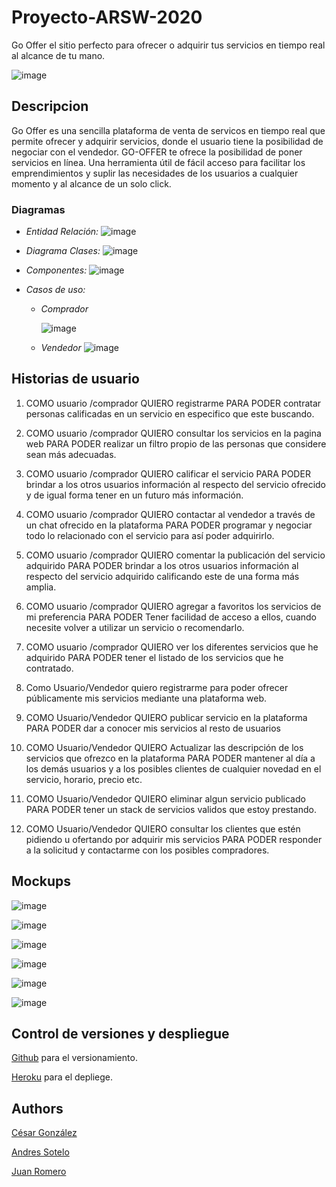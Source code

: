 # Proyecto-ARSW-2020

Go Offer el sitio perfecto para ofrecer o adquirir  tus servicios  en tiempo real al alcance de tu mano.


   ![image](https://github.com/aosfandres/Proyecto-ARSW-2020/blob/master/resources/logo.PNG)

## Descripcion

Go Offer es una sencilla plataforma de venta de servicos en tiempo real que permite ofrecer y adquirir servicios, donde el usuario tiene la posibilidad de negociar con el vendedor. GO-OFFER te ofrece la posibilidad de poner servicios en línea. Una herramienta útil de fácil acceso para facilitar los emprendimientos y suplir las necesidades de los usuarios a cualquier momento y al alcance de un solo click.


### Diagramas
   - *Entidad Relación:*
	![image](https://github.com/aosfandres/Proyecto-ARSW-2020/blob/master/resources/entidadRelacion.png)
	
   - *Diagrama Clases:*
	![image](https://github.com/aosfandres/Proyecto-ARSW-2020/blob/master/resources/clases2.png)
	
   - *Componentes:*
	![image](https://github.com/aosfandres/Proyecto-ARSW-2020/blob/master/resources/Componentes.png)
			
   - *Casos de uso:*
   
      - *Comprador*
      
      	![image](https://github.com/aosfandres/Proyecto-ARSW-2020/blob/master/resources/casoguan.png)
			
      - *Vendedor*
		![image](https://github.com/aosfandres/Proyecto-ARSW-2020/blob/master/resources/caso2.png)

## Historias de usuario
 1. COMO usuario /comprador
 QUIERO registrarme
 PARA PODER contratar personas calificadas en un servicio en especifico que este buscando.

 2. COMO usuario /comprador
QUIERO consultar los servicios en la pagina web 
PARA PODER realizar un filtro propio de las personas que considere sean más adecuadas.

 3. COMO  usuario /comprador
QUIERO calificar el servicio
PARA PODER brindar a los otros usuarios información al respecto del servicio ofrecido y de igual forma tener en un futuro más información.

 4. COMO usuario /comprador
QUIERO contactar al vendedor a través de un chat ofrecido en la plataforma
PARA PODER programar y negociar todo lo relacionado con el servicio para así poder adquirirlo.

 5. COMO usuario /comprador
QUIERO comentar la publicación del servicio adquirido 
PARA PODER brindar a los otros usuarios información al respecto del servicio adquirido calificando este de una forma más amplia.

 6. COMO usuario /comprador 
QUIERO agregar a favoritos los servicios de mi preferencia
PARA PODER Tener facilidad de acceso a ellos, cuando necesite volver a utilizar un servicio o recomendarlo.

 7. COMO usuario /comprador 
QUIERO ver los diferentes servicios que he adquirido
PARA PODER tener el listado de los servicios que he contratado.

 8. Como Usuario/Vendedor 
quiero registrarme
 para poder ofrecer públicamente mis servicios mediante una plataforma web.

 9. COMO Usuario/Vendedor 
QUIERO publicar servicio en la plataforma
PARA PODER dar a conocer mis servicios al resto de usuarios 

 10. COMO Usuario/Vendedor
QUIERO  Actualizar las descripción de los servicios que ofrezco en la plataforma
PARA PODER mantener al día a los demás usuarios y a los posibles clientes de cualquier novedad en el servicio, horario, precio etc.

 11. COMO Usuario/Vendedor
QUIERO eliminar algun servicio publicado
PARA PODER tener un stack de servicios validos que estoy prestando.

 12. COMO Usuario/Vendedor
QUIERO consultar los clientes que estén pidiendo u ofertando por adquirir mis servicios
PARA PODER responder a la solicitud y contactarme con los posibles compradores.

 
 ## Mockups
 ![image](https://github.com/aosfandres/Proyecto-ARSW-2020/blob/master/resources/principal.PNG)
 
 ![image](https://github.com/aosfandres/Proyecto-ARSW-2020/blob/master/resources/login.PNG)
 
 ![image](https://github.com/aosfandres/Proyecto-ARSW-2020/blob/master/resources/registrar.PNG)

 ![image](https://github.com/aosfandres/Proyecto-ARSW-2020/blob/master/resources/mios.PNG)
 
 ![image](https://github.com/aosfandres/Proyecto-ARSW-2020/blob/master/resources/servicio.PNG)
  
 ![image](https://github.com/aosfandres/Proyecto-ARSW-2020/blob/master/resources/chat.PNG)
 

 
	

## Control de versiones y despliegue

[Github](https://github.com/) para el versionamiento.

[Heroku](https://go-offer.herokuapp.com/index.html) para el depliege.

## Authors

[César González](https://github.com/csarssj) 

[Andres Sotelo](https://github.com/aosfandres)

[Juan Romero](https://github.com/JuanRomero11)
